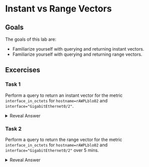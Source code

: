 # Instant vs Range Vectors
## Goals
The goals of this lab are:
* Familiarize yourself with querying and returning instant vectors.
* Familiarize yourself with querying and returning range vectors.

## Excercises
### Task 1
Perform a query to return an instant vector for the metric `interface_in_octets` for `hostname=rAWPLblo02` and `interface="GigabitEthernet0/2"`.
<details>
  <summary>Reveal Answer</summary>
  
```
interface_in_octets{hostname="rAWPLblo02",interface="GigabitEthernet0/2"}
```
</details>

### Task 2
Perform a query to return the range vector for the metric `interface_in_octets` for `hostname=rAWPLblo02` and `interface="GigabitEthernet0/2"` over 5 mins.
<details>
  <summary>Reveal Answer</summary>
  
```
interface_in_octets{hostname="rAWPLblo02",interface="GigabitEthernet0/2"}[5m]
```
</details>

